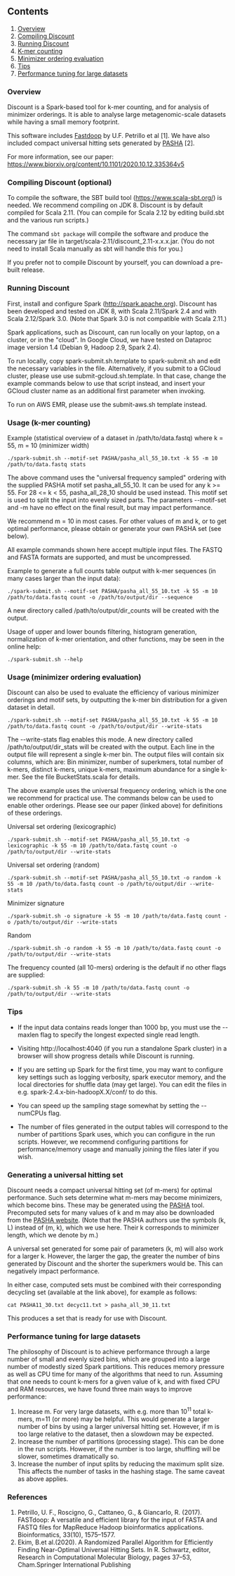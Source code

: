 ## Contents
1. [Overview](#overview)
2. [Compiling Discount](#compiling-discount-optional)
3. [Running Discount](#running-discount)
4. [K-mer counting](#usage-k-mer-counting)
5. [Minimizer ordering evaluation](#usage-minimizer-ordering-evaluation)
6. [Tips](#tips)
7. [Performance tuning for large datasets](#performance-tuning-for-large-datasets)


### Overview

Discount is a Spark-based tool for k-mer counting, and for analysis of minimizer orderings. 
It is able to analyse large metagenomic-scale datasets while having a small memory footprint. 

This software includes [Fastdoop](https://github.com/umbfer/fastdoop) by U.F. Petrillo et al [1].
We have also included compact universal hitting sets generated by [PASHA](https://github.com/ekimb/pasha) [2].
 
 For more information, see our paper: https://www.biorxiv.org/content/10.1101/2020.10.12.335364v5
 
### Compiling Discount (optional)

To compile the software, the SBT build tool (https://www.scala-sbt.org/) is needed. 
We recommend compiling on JDK 8. Discount is by default compiled for Scala 2.11.
(You can compile for Scala 2.12 by editing build.sbt and the various run scripts.)

The command `sbt package` will compile the software and produce the necessary jar file in 
target/scala-2.11/discount_2.11-x.x.x.jar. (You do not need to install Scala manually as sbt will handle this for you.)

If you prefer not to compile Discount by yourself, you can download a pre-built release.

### Running Discount

First, install and configure Spark (http://spark.apache.org).
Discount has been developed and tested on JDK 8, with Scala 2.11/Spark 2.4 and with Scala 2.12/Spark 3.0.
(Note that Spark 3.0 is not compatible with Scala 2.11.)

Spark applications, such as Discount, can run locally on your laptop, on a cluster, or in the "cloud". 
In Google Cloud, we have tested on Dataproc image version 1.4 (Debian 9, Hadoop 2.9, Spark 2.4).

To run locally, copy spark-submit.sh.template to spark-submit.sh and edit the necessary variables in the file.
Alternatively, if you submit to a GCloud cluster, please use use submit-gcloud.sh.template. In that case,
change the example commands below to use that script instead, and insert your GCloud cluster name as an additional first parameter when invoking.

To run on AWS EMR, please use the submit-aws.sh template instead.

### Usage (k-mer counting)

Example (statistical overview of a dataset in /path/to/data.fastq) where k = 55, m = 10 (minimizer width)
 
`
./spark-submit.sh --motif-set PASHA/pasha_all_55_10.txt -k 55 -m 10 /path/to/data.fastq stats
`

The above command uses the "universal frequency sampled" ordering with the supplied PASHA motif set pasha_all_55_10. 
It can be used for any k >= 55. For 28 <= k < 55, pasha_all_28_10 should be used instead.
This motif set is used to split the input into evenly sized parts.
 The parameters --motif-set and -m have no effect on the final result, but may impact performance.  

We recommend m = 10 in most cases. For other values of m and k, or to get optimal performance, please obtain or generate your own PASHA set (see below).

All example commands shown here accept multiple input files. The FASTQ and FASTA formats are supported, 
and must be uncompressed.

Example to generate a full counts table output with k-mer sequences (in many cases larger than the input data):

`
./spark-submit.sh --motif-set PASHA/pasha_all_55_10.txt -k 55 -m 10 /path/to/data.fastq count -o /path/to/output/dir --sequence
`

A new directory called /path/to/output/dir_counts will be created with the output.

Usage of upper and lower bounds filtering, histogram generation, normalization of
 k-mer orientation, and other functions, may be seen in the online help:

`
./spark-submit.sh --help
`

### Usage (minimizer ordering evaluation)

Discount can also be used to evaluate the efficiency of various minimizer orderings
and motif sets, by outputting the k-mer bin distribution for a given dataset in detail. 

`
./spark-submit.sh --motif-set PASHA/pasha_all_55_10.txt -k 55 -m 10 /path/to/data.fastq count -o /path/to/output/dir --write-stats
`

The --write-stats flag enables this mode. A new directory called /path/to/output/dir_stats will be created with the output.
Each line in the output file will represent a single k-mer bin. The output files will contain six columns, which are:
Bin minimizer, number of superkmers, total number of k-mers, distinct k-mers, unique k-mers, maximum abundance for a single k-mer.
See the file BucketStats.scala for details.

The above example uses the universal frequency ordering, which is the one we recommend for practical use. The commands below can be used to enable other orderings.
Please see our paper (linked above) for definitions of these orderings.

Universal set ordering (lexicographic)

`
./spark-submit.sh --motif-set PASHA/pasha_all_55_10.txt -o lexicographic -k 55 -m 10 /path/to/data.fastq count -o /path/to/output/dir --write-stats
`

Universal set ordering (random)

`
./spark-submit.sh --motif-set PASHA/pasha_all_55_10.txt -o random -k 55 -m 10 /path/to/data.fastq count -o /path/to/output/dir --write-stats
`

Minimizer signature

`
./spark-submit.sh -o signature -k 55 -m 10 /path/to/data.fastq count -o /path/to/output/dir --write-stats
`

Random

`
./spark-submit.sh -o random -k 55 -m 10 /path/to/data.fastq count -o /path/to/output/dir --write-stats
`

The frequency counted (all 10-mers) ordering is the default if no other flags are supplied:

`
./spark-submit.sh -k 55 -m 10 /path/to/data.fastq count -o /path/to/output/dir --write-stats
`

### Tips
* If the input data contains reads longer than 1000 bp, you must use the --maxlen flag to specify the longest
expected single read length.

* Visiting http://localhost:4040 (if you run a standalone Spark cluster) in a browser will show progress details while Discount is running.

* If you are setting up Spark for the first time, you may want to configure key settings such as logging verbosity,
spark executor memory, and the local directories for shuffle data (may get large).
You can edit the files in e.g. spark-2.4.x-bin-hadoopX.X/conf/ to do this.

* You can speed up the sampling stage somewhat by setting the --numCPUs flag.

* The number of files generated in the output tables will correspond to the number of partitions Spark uses, which you can configure in the run scripts.
However, we recommend configuring partitions for performance/memory usage and manually joining the files later if you wish.

### Generating a universal hitting set

Discount needs a compact universal hitting set (of m-mers) for optimal performance. Such sets determine what m-mers may become minimizers, which become bins. 
These may be generated using the [PASHA](https://github.com/ekimb/pasha) tool.
Precomputed sets for many values of k and m may also be downloaded from the [PASHA website](http://pasha.csail.mit.edu/).
(Note that the PASHA authors use the symbols (k, L) instead of (m, k), which we use here. 
Their k corresponds to minimizer length, which we denote by m.)

A universal set generated for some pair of parameters (k, m) will also work for a larger k. However, the larger the gap, the greater the number of bins
generated by Discount and the shorter the superkmers would be. This can negatively impact performance.

In either case, computed sets must be combined with their corresponding decycling set (available at the link above), for example as follows:

`
cat PASHA11_30.txt decyc11.txt > pasha_all_30_11.txt
`

This produces a set that is ready for use with Discount.

### Performance tuning for large datasets

The philosophy of Discount is to achieve performance through a large number of small and evenly sized bins, 
which are grouped into a large number of modestly sized Spark partitions.
This reduces memory pressure as well as CPU time for many of the algorithms that need to run.
Assuming that one needs to count k-mers for a given value of k, and with fixed CPU and RAM resources, we have found three main ways to improve performance:

1. Increase m. For very large datasets, with e.g. more than 10<sup>11</sup> total k-mers, m=11 (or more) may be helpful.
  This would generate a larger number of bins by using a larger universal hitting set.
   However, if m is too large relative to the dataset, then a slowdown may be expected.
2. Increase the number of partitions (processing stage). This can be done in the run scripts. However, if the number is too large, shuffling will be slower,
  sometimes dramatically so.
3. Increase the number of input splits by reducing the maximum split size. This affects the number of tasks in the hashing stage.
The same caveat as above applies.
   

### References

1. Petrillo, U. F., Roscigno, G., Cattaneo, G., & Giancarlo, R. (2017). FASTdoop: A versatile and efficient library for the input of FASTA and FASTQ files for MapReduce Hadoop bioinformatics applications. Bioinformatics, 33(10), 1575–1577.
2. Ekim, B.et al.(2020).  A Randomized Parallel Algorithm for Efficiently Finding Near-Optimal Universal Hitting Sets.  In R. Schwartz,  editor, Research  in  Computational  Molecular  Biology,  pages  37–53,  Cham.Springer International Publishing 

